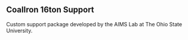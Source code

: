 ## CoalIron 16ton Support

Custom support package developed by the AIMS Lab at The Ohio State University.